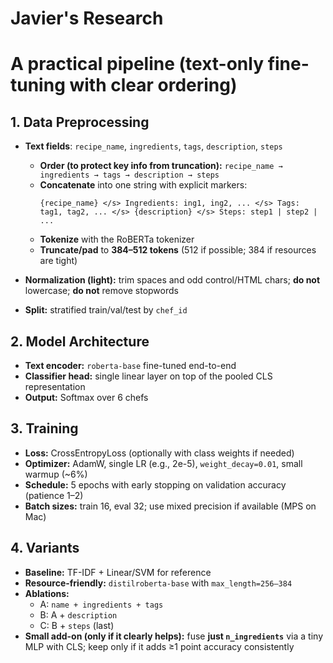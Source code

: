 # Javier's Research
# A practical pipeline (text-only fine-tuning with clear ordering)

## 1. Data Preprocessing

* **Text fields**: `recipe_name`, `ingredients`, `tags`, `description`, `steps` 

  * **Order (to protect key info from truncation):**
    `recipe_name → ingredients → tags → description → steps`
  * **Concatenate** into one string with explicit markers:
    ```
    {recipe_name} </s> Ingredients: ing1, ing2, ... </s> Tags: tag1, tag2, ... </s> {description} </s> Steps: step1 | step2 | ...
    ```
  * **Tokenize** with the RoBERTa tokenizer
  * **Truncate/pad** to **384–512 tokens** (512 if possible; 384 if resources are tight)
* **Normalization (light):** trim spaces and odd control/HTML chars; **do not** lowercase; **do not** remove stopwords
* **Split:** stratified train/val/test by `chef_id`

## 2. Model Architecture

* **Text encoder:** `roberta-base` fine-tuned end-to-end
* **Classifier head:** single linear layer on top of the pooled CLS representation
* **Output:** Softmax over 6 chefs

## 3. Training
* **Loss:** CrossEntropyLoss (optionally with class weights if needed)
* **Optimizer:** AdamW, single LR (e.g., 2e-5), `weight_decay=0.01`, small warmup (~6%)
* **Schedule:** 5 epochs with early stopping on validation accuracy (patience 1–2)
* **Batch sizes:** train 16, eval 32; use mixed precision if available (MPS on Mac)

## 4. Variants
* **Baseline:** TF-IDF + Linear/SVM for reference
* **Resource-friendly:** `distilroberta-base` with `max_length=256–384`
* **Ablations:**
  * A: `name + ingredients + tags`
  * B: A + `description`
  * C: B + `steps` (last)
* **Small add-on (only if it clearly helps):** fuse **just `n_ingredients`** via a tiny MLP with CLS; keep only if it adds ≥1 point accuracy consistently
